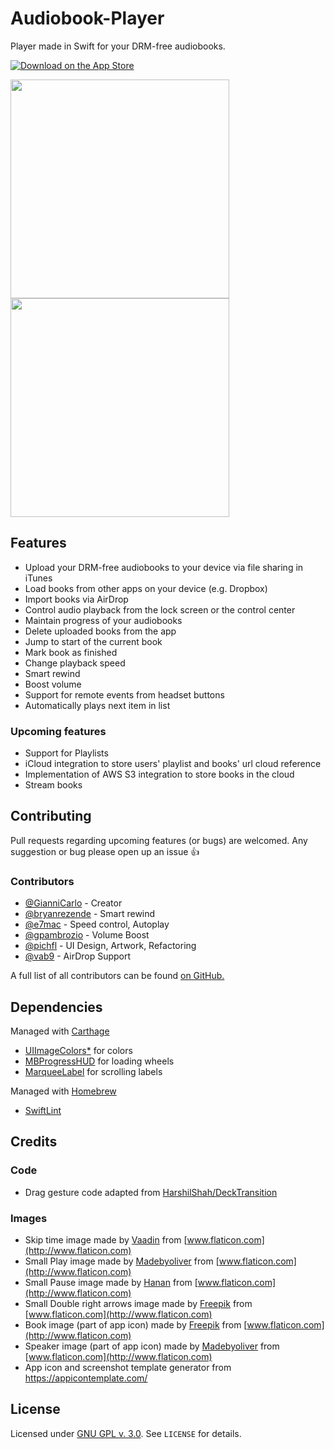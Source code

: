 # Audiobook-Player

Player made in Swift for your DRM-free audiobooks. 

[![Download on the App Store](Assets/app-store-badge.svg)](https://itunes.apple.com/us/app/bookplayer-audio-book-player/id1138219998?ls=1&mt=8)

<img src="https://raw.githubusercontent.com/GianniCarlo/Audiobook-Player/master/Assets/list_screenshot.png" width="350" />
<img src="https://raw.githubusercontent.com/GianniCarlo/Audiobook-Player/master/Assets/player_screenshot.png" width="350" />

## Features

- Upload your DRM-free audiobooks to your device via file sharing in iTunes
- Load books from other apps on your device (e.g. Dropbox)
- Import books via AirDrop
- Control audio playback from the lock screen or the control center
- Maintain progress of your audiobooks
- Delete uploaded books from the app
- Jump to start of the current book
- Mark book as finished
- Change playback speed
- Smart rewind
- Boost volume
- Support for remote events from headset buttons
- Automatically plays next item in list

### Upcoming features

- Support for Playlists
- iCloud integration to store users' playlist and books' url cloud reference
- Implementation of AWS S3 integration to store books in the cloud
- Stream books

## Contributing

Pull requests regarding upcoming features (or bugs) are welcomed. Any suggestion or bug please open up an issue 👍

### Contributors

- [@GianniCarlo](https://github.com/GianniCarlo) - Creator
- [@bryanrezende](https://github.com/bryanrezende) - Smart rewind
- [@e7mac](https://github.com/e7mac) - Speed control, Autoplay
- [@gpambrozio](https://github.com/gpambrozio) - Volume Boost
- [@pichfl](https://github.com/pichfl) - UI Design, Artwork, Refactoring
- [@vab9](https://github.com/vab9) - AirDrop Support

A full list of all contributors can be found [on GitHub.](https://github.com/GianniCarlo/Audiobook-Player/graphs/contributors)

## Dependencies

Managed with [Carthage](https://github.com/Carthage/Carthage)

- [UIImageColors](https://github.com/jathu/UIImageColors)[*](https://github.com/thefabulous/UIImageColors "Using the fork from @thefabulous for Carthage fixes") for colors
- [MBProgressHUD](https://github.com/jdg/MBProgressHUD) for loading wheels
- [MarqueeLabel](https://github.com/cbpowell/MarqueeLabel) for scrolling labels

Managed with [Homebrew](https://brew.sh)

- [SwiftLint](https://github.com/realm/SwiftLint)

## Credits

### Code

- Drag gesture code adapted from [HarshilShah/DeckTransition](https://github.com/HarshilShah/DeckTransition)

### Images

- Skip time image made by [Vaadin](http://www.flaticon.com/authors/vaadin) from [www.flaticon.com](http://www.flaticon.com)
- Small Play image made by [Madebyoliver](http://www.flaticon.com/authors/madebyoliver) from [www.flaticon.com](http://www.flaticon.com)
- Small Pause image made by [Hanan](http://www.flaticon.com/authors/hanan) from [www.flaticon.com](http://www.flaticon.com)
- Small Double right arrows image made by [Freepik](http://www.flaticon.com/authors/freepik) from [www.flaticon.com](http://www.flaticon.com)
- Book image (part of app icon) made by [Freepik](http://www.flaticon.com/authors/freepik) from [www.flaticon.com](http://www.flaticon.com)
- Speaker image (part of app icon) made by [Madebyoliver](http://www.flaticon.com/authors/madebyoliver) from [www.flaticon.com](http://www.flaticon.com)
- App icon and screenshot template generator from https://appicontemplate.com/

## License

Licensed under [GNU GPL v. 3.0](https://opensource.org/licenses/GPL-3.0). See `LICENSE` for details.
